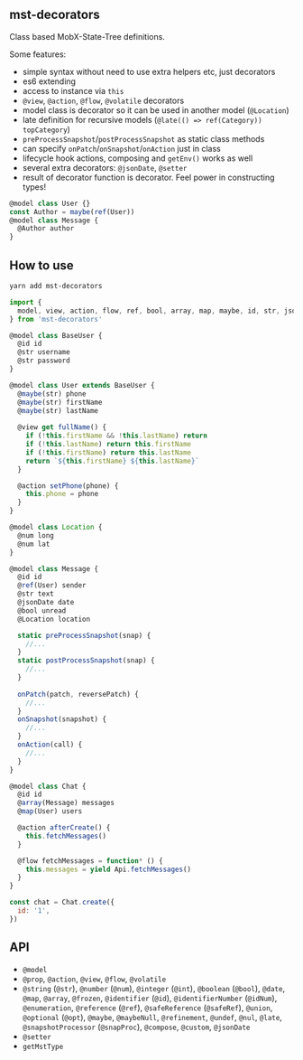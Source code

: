 ## mst-decorators

Class based MobX-State-Tree definitions.

Some features:
- simple syntax without need to use extra helpers etc, just decorators
- es6 extending
- access to instance via `this`
- `@view`, `@action`, `@flow`, `@volatile` decorators
- model class is decorator so it can be used in another model (`@Location`)
- late definition for recursive models (`@late(() => ref(Category)) topCategory`)
- `preProcessSnapshot`/`postProcessSnapshot` as static class methods
- can specify `onPatch`/`onSnapshot`/`onAction` just in class
- lifecycle hook actions, composing and `getEnv()` works as well
- several extra decorators: `@jsonDate`, `@setter`
- result of decorator function is decorator. Feel power in constructing types!
```js
@model class User {}
const Author = maybe(ref(User))
@model class Message {
  @Author author
}
```

## How to use

```bash
yarn add mst-decorators
```

```js
import {
  model, view, action, flow, ref, bool, array, map, maybe, id, str, jsonDate,
} from 'mst-decorators'

@model class BaseUser {
  @id id
  @str username
  @str password
}

@model class User extends BaseUser {
  @maybe(str) phone
  @maybe(str) firstName
  @maybe(str) lastName
  
  @view get fullName() {
    if (!this.firstName && !this.lastName) return
    if (!this.lastName) return this.firstName
    if (!this.firstName) return this.lastName
    return `${this.firstName} ${this.lastName}`
  }

  @action setPhone(phone) {
    this.phone = phone
  }
}

@model class Location {
  @num long
  @num lat
}

@model class Message {
  @id id
  @ref(User) sender
  @str text
  @jsonDate date
  @bool unread
  @Location location

  static preProcessSnapshot(snap) {
    //...
  }
  static postProcessSnapshot(snap) {
    //...
  }
  
  onPatch(patch, reversePatch) {
    //...
  }
  onSnapshot(snapshot) {
    //...
  }
  onAction(call) {
    //...
  }
}

@model class Chat {
  @id id
  @array(Message) messages
  @map(User) users

  @action afterCreate() {
    this.fetchMessages()
  }

  @flow fetchMessages = function* () {
    this.messages = yield Api.fetchMessages()
  }
}

const chat = Chat.create({
  id: '1',
})
```

## API

- `@model`
- `@prop`, `@action`, `@view`, `@flow`, `@volatile`
- `@string` (`@str`), `@number` (`@num`), `@integer` (`@int`),
`@boolean` (`@bool`), `@date`, `@map`, `@array`, `@frozen`,
`@identifier` (`@id`), `@identifierNumber` (`@idNum`), `@enumeration`,
`@reference` (`@ref`), `@safeReference` (`@safeRef`), `@union`,
`@optional` (`@opt`), `@maybe`, `@maybeNull`, `@refinement`, `@undef`, `@nul`,
`@late`, `@snapshotProcessor` (`@snapProc`), `@compose`, `@custom`, `@jsonDate`
- `@setter`
- `getMstType`

